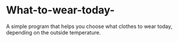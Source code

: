 # What-to-wear-today-
A simple program that helps you choose what clothes to wear today, depending on the outside temperature.
